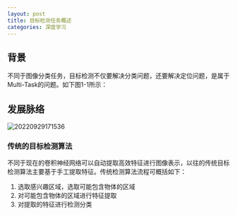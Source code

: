 ```yaml
---
layout: post
title: 目标检测任务概述
categories: 深度学习
---
```


## 背景
不同于图像分类任务，目标检测不仅要解决分类问题，还要解决定位问题，是属于Multi-Task的问题。如下图1-1所示：

## 发展脉络
![20220929171536](https://cdn.jsdelivr.net/gh/kexve/img@main/image_blog20220929171536.png)

### 传统的目标检测算法
不同于现在的卷积神经网络可以自动提取高效特征进行图像表示，以往的传统目标检测算法主要基于手工提取特征。传统检测算法流程可概括如下：

1. 选取感兴趣区域，选取可能包含物体的区域
2. 对可能包含物体的区域进行特征提取
3. 对提取的特征进行检测分类